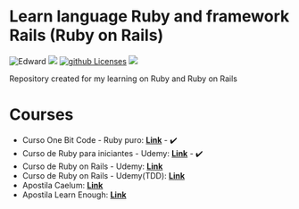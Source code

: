 # Learn language Ruby and framework Rails (Ruby on Rails)
![Edward](https://img.shields.io/badge/Courses-Edward-yellow.svg)  ![](https://img.shields.io/badge/Projeto_Integrador-Algoritimos-red.svg)         [![github Licenses][License-badge]][License] ![](https://img.shields.io/badge/Linguagem-Ruby-violet.svg)

Repository created for my learning on Ruby and Ruby on Rails
 
# Courses 
- Curso One Bit Code - Ruby puro: [**Link**](https://onebitcode.com/course/ruby-puro/) - :heavy_check_mark: 
- Curso de Ruby para iniciantes - Udemy: [**Link**](https://www.udemy.com/ruby-para-iniciantes/) - :heavy_check_mark: 
- Curso de Ruby on Rails - Udemy: [**Link**]( https://www.udemy.com/rubyonrails-5x/)
- Curso de Ruby on Rails - Udemy(TDD): [**Link**](https://www.udemy.com/rails-tdd/)
- Apostila Caelum: [**Link**](https://www.caelum.com.br/apostila-ruby-on-rails/)
- Apostila Learn Enough: [**Link**](https://www.learnenough.com/courses)

[License-badge]: https://img.shields.io/github/license/Edwardpg/learn-ruby.svg
[License]: https://opensource.org/licenses/MIT
 

